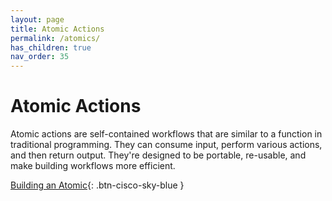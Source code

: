 ```yaml
---
layout: page
title: Atomic Actions
permalink: /atomics/
has_children: true
nav_order: 35
---
```


# Atomic Actions
Atomic actions are self-contained workflows that are similar to a function in traditional programming. They can consume input, perform various actions, and then return output. They're designed to be portable, re-usable, and make building workflows more efficient.

[<i class="fa fa-video mr-1"></i> Building an Atomic](https://www.youtube.com/watch?v=sNN6SLgeNpQ&list=PLPFIie48Myg2tu2gHbgm-moYg8LDaXsSo&index=3){: .btn-cisco-sky-blue }